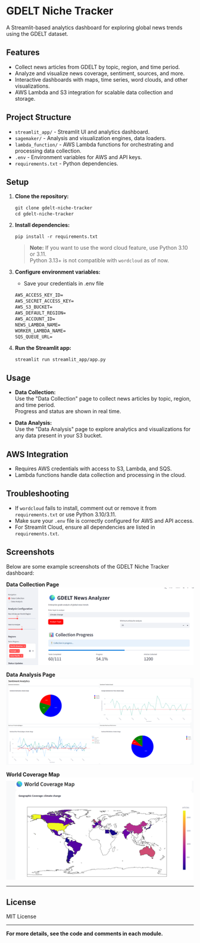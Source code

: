# GDELT Niche Tracker

A Streamlit-based analytics dashboard for exploring global news trends using the GDELT dataset.

## Features

- Collect news articles from GDELT by topic, region, and time period.
- Analyze and visualize news coverage, sentiment, sources, and more.
- Interactive dashboards with maps, time series, word clouds, and other visualizations.
- AWS Lambda and S3 integration for scalable data collection and storage.

## Project Structure

- `streamlit_app/` - Streamlit UI and analytics dashboard.
- `sagemaker/` - Analysis and visualization engines, data loaders.
- `lambda_function/` - AWS Lambda functions for orchestrating and processing data collection.
- `.env` - Environment variables for AWS and API keys.
- `requirements.txt` - Python dependencies.

## Setup

1. **Clone the repository:**
   ```
   git clone gdelt-niche-tracker
   cd gdelt-niche-tracker
   ```

2. **Install dependencies:**
   ```
   pip install -r requirements.txt
   ```

   > **Note:** If you want to use the word cloud feature, use Python 3.10 or 3.11.  
   > Python 3.13+ is not compatible with `wordcloud` as of now.

3. **Configure environment variables:**
   - Save your credentials in .env file
   ```
   AWS_ACCESS_KEY_ID=
   AWS_SECRET_ACCESS_KEY=
   AWS_S3_BUCKET=
   AWS_DEFAULT_REGION=
   AWS_ACCOUNT_ID=
   NEWS_LAMBDA_NAME=
   WORKER_LAMBDA_NAME=
   SQS_QUEUE_URL=
   ```

4. **Run the Streamlit app:**
   ```
   streamlit run streamlit_app/app.py
   ```

## Usage

- **Data Collection:**  
  Use the "Data Collection" page to collect news articles by topic, region, and time period.  
  Progress and status are shown in real time.

- **Data Analysis:**  
  Use the "Data Analysis" page to explore analytics and visualizations for any data present in your S3 bucket.

## AWS Integration

- Requires AWS credentials with access to S3, Lambda, and SQS.
- Lambda functions handle data collection and processing in the cloud.

## Troubleshooting

- If `wordcloud` fails to install, comment out or remove it from `requirements.txt` or use Python 3.10/3.11.
- Make sure your `.env` file is correctly configured for AWS and API access.
- For Streamlit Cloud, ensure all dependencies are listed in `requirements.txt`.

## Screenshots

Below are some example screenshots of the GDELT Niche Tracker dashboard:

**Data Collection Page**  
![Data Collection](screenshots/data_collection.png)

**Data Analysis Page**  
![Data Analysis](screenshots/data_analysis.png)

**World Coverage Map**  
![World Map](screenshots/world_map.png)

---


## License

MIT License

---

**For more details, see the code and comments in each module.**
